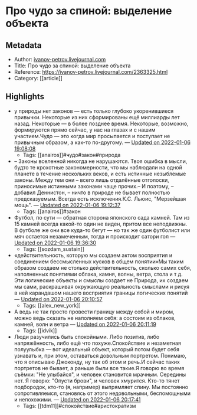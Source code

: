 # Про чудо за спиной: выделение объекта

## Metadata
- Author: [ivanov-petrov.livejournal.com]()
- Title: Про чудо за спиной: выделение объекта
- Reference: https://ivanov-petrov.livejournal.com/2363325.html
- Category: [[article]]

## Highlights
- у природы нет законов — есть только глубоко укоренившиеся привычки. Некоторые из них сформированы ещё миллиарды лет назад. Некоторые — в более позднее время. Некоторые, возможно, формируются прямо сейчас, у нас на глазах и с нашим участием.Чудо — это когда мир просыпается и поступает не привычным образом, а как-то по-другому. — [Updated on 2022-01-06 19:08:08](https://hyp.is/1uCwJm8KEey9on-WXMSo8w/ivanov-petrov.livejournal.com/2363325.html)
   - Tags: [[anairos]]#чудо#закон#природа
- – Законы вселенной никогда не нарушаются. Твоя ошибка в мысли, будто те крохотные закономерности, что мы наблюдали на одной планете в течение нескольких веков, и есть истинные незыблемые законы. Между тем они – всего лишь отдалённые отголоски, приносимые истинными законами чаще прочих.– И поэтому, – добавил Деннистон, – ничто в природе не бывает полностью предсказуемым. Всегда есть исключения.К.С. Льюис, "Мерзейшая мощь". — [Updated on 2022-01-06 19:12:37](https://hyp.is/dz8u5G8LEey3eTch4iGDjw/ivanov-petrov.livejournal.com/2363325.html)
   - Tags: [[anairos]]#закон
- Футбол, по сути — обратная сторона японского сада камней. Там из 15 камней всегда какой-то один не виден, притом все неподвижны. В футболе же они все куда-то бегут — но так же один футболист или мяч остается незамеченным, тогда и происходит сатори гол — [Updated on 2022-01-06 19:36:30](https://hyp.is/zRNvgG8OEeyoSX81_hNO0w/ivanov-petrov.livejournal.com/2363325.html)
   - Tags: [[sozdam_sustain]]
- «действительность, которую мы создаем актом восприятия и соединением бессмысленных кусков в общем понятии»Мы таким образом создаем не столько действительность, сколько самих себя, наполненных понятиями облака, камня, волны, ветра, стола и т д. Эти логические объекты и смыслы создает не Природа, их создаем мы сами, раскрашивая окружающую реальность смыслами и рисуя в ней карандашом нашего восприятия границы логических понятий — [Updated on 2022-01-06 20:10:57](https://hyp.is/nXxTIm8TEeyM2_cPSr_6yQ/ivanov-petrov.livejournal.com/2363325.html)
   - Tags: [[alex_new_york]]
- А ведь не так просто провести границу между собой и миром, можно ведь сказать не наполняем себя: а состоим из облаков, камней, волн и ветра — [Updated on 2022-01-06 20:11:19](https://hyp.is/qpKecm8TEeyuNEOW9li-hQ/ivanov-petrov.livejournal.com/2363325.html)
   - Tags: [[idvik]]
- Люди разучились быть спокойными. Либо позитив, либо напряжённость, либо ещё что похуже.Спокойствие и незаметная полуулыбка — вот идеальный объект, который потом будет себя узнавать и, при этом, оставаться довольным портретом. Понимаю, что я описываю Джоконду, ну так об этом и речь.И сейчас таких портретов не бывает, а раньше были все такие.Я говорю во время съёмки: "Не улыбайся", и человек становится мрачным. Середины нет. Я говорю: "Опусти брови", и человек хмурится. Кто-то тянет подбородок, кто-то (я, например) выпрямляет спину. Мы постоянно сопротивляемся, становясь от этого недовольными, беспомощными и непохожими. — [Updated on 2022-01-06 20:17:41](https://hyp.is/jj2zKG8UEeyLvicVeKc6qA/ivanov-petrov.livejournal.com/2363325.html)
   - Tags: [[tdm11]]#спокойствие#аристократизм
